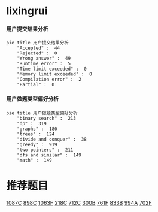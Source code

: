 # lixingrui

<!-- tabs:start -->



#### **用户提交结果分析**

```mermaid
pie title 用户提交结果分析
    "Accepted" :  44
    "Rejected" :  0
    "Wrong answer" :  49
    "Runtime error" :  5
    "Time limit exceeded" :  0
    "Memory limit exceeded" :  0
    "Compilation error" :  2
    "Partial" :  0
```

#### **用户做题类型偏好分析**

```mermaid
pie title 用户做题类型偏好分析
    "binary search" :  213
    "dp" :  319
    "graphs" :  180
    "trees" :  124
    "divide and conquer" :  38
    "greedy" :  919
    "two pointers" :  211
    "dfs and similar" :  149
    "math" :  149
```



<!-- tabs:end -->
# 推荐题目
[1087C](https://codeforces.com/contest/1087/problem/C)
[898C](https://codeforces.com/contest/898/problem/C)
[1063F](https://codeforces.com/contest/1063/problem/F)
[218C](https://codeforces.com/contest/218/problem/C)
[712C](https://codeforces.com/contest/712/problem/C)
[300B](https://codeforces.com/contest/300/problem/B)
[761F](https://codeforces.com/contest/761/problem/F)
[833B](https://codeforces.com/contest/833/problem/B)
[994A](https://codeforces.com/contest/994/problem/A)
[702F](https://codeforces.com/contest/702/problem/F)
